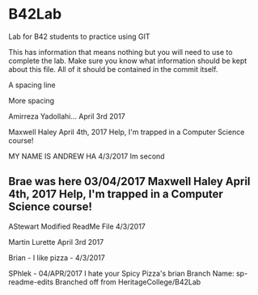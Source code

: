 # B42Lab
Lab for B42 students to practice using GIT

This has information that means nothing but you will need to use to complete the lab.
Make sure you know what information should be kept about this file. All of it should be contained in the commit itself. 

A spacing line

More spacing



Amirreza Yadollahi...
April 3rd 2017 


Maxwell Haley
April 4th, 2017
Help, I'm trapped in a Computer Science course!



MY NAME IS ANDREW HA
4/3/2017
Im second

Brae was here 03/04/2017 
Maxwell Haley April 4th, 2017 Help, I'm trapped in a Computer Science course!
--------------------------------------------------
AStewart Modified ReadMe File 4/3/2017

Martin Lurette
April 3rd 2017



Brian - I like pizza - 4/3/2017

SPhlek - 04/APR/2017 I hate your Spicy Pizza's brian
Branch Name: sp-readme-edits
Branched off from HeritageCollege/B42Lab

